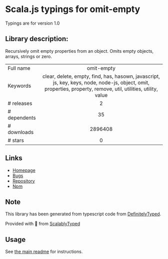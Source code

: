 
# Scala.js typings for omit-empty

Typings are for version 1.0

## Library description:
Recursively omit empty properties from an object. Omits empty objects, arrays, strings or zero.

|                    |                 |
| ------------------ | :-------------: |
| Full name          | omit-empty |
| Keywords           | clear, delete, empty, find, has, hasown, javascript, js, key, keys, node, node-js, object, omit, properties, property, remove, util, utilities, utility, value |
| # releases         | 2 |
| # dependents       | 35 |
| # downloads        | 2896408 |
| # stars            | 0 |

## Links
- [Homepage](https://github.com/jonschlinkert/omit-empty)
- [Bugs](https://github.com/jonschlinkert/omit-empty/issues)
- [Repository](https://github.com/jonschlinkert/omit-empty)
- [Npm](https://www.npmjs.com/package/omit-empty)
    


## Note
This library has been generated from typescript code from [DefinitelyTyped](https://definitelytyped.org).

Provided with :purple_heart: from [ScalablyTyped](https://github.com/oyvindberg/ScalablyTyped)

## Usage
See [the main readme](../../readme.md) for instructions.


